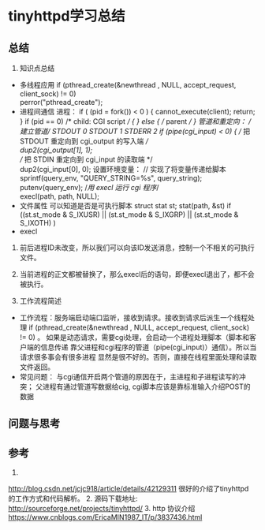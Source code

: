 # tinyhttpd学习总结
## 总结
1. 知识点总结
* 多线程应用
if (pthread_create(&newthread , NULL, accept_request, client_sock) != 0)  
            perror("pthread_create"); 
* 进程间通信
进程：
 if ( (pid = fork()) < 0 ) {
  cannot_execute(client);
  return;
 }
 if (pid == 0)  /* child: CGI script */
 {
 } else {    /* parent */
}
管道和重定向：
/*建立管道*/  STDOUT 0 STDOUT 1 STDERR 2
    if (pipe(cgi_input) < 0) {
/* 把 STDOUT 重定向到 cgi_output 的写入端 */  
dup2(cgi_output[1], 1);  
/* 把 STDIN 重定向到 cgi_input 的读取端 */  
dup2(cgi_input[0], 0); 
设置环境变量：
// 实现了将变量传递给脚本
sprintf(query_env, "QUERY_STRING=%s", query_string);  
            putenv(query_env); 
 /*用 execl 运行 cgi 程序*/  
        execl(path, path, NULL); 
* 文件属性 
可以知道是否是可执行脚本
struct stat st; 
stat(path, &st)
if ((st.st_mode & S_IXUSR) || (st.st_mode & S_IXGRP) || (st.st_mode & S_IXOTH)    ) 
* execl 
1. 前后进程ID未改变，所以我们可以向该ID发送消息，控制一个不相关的可执行文件。
2. 当前进程的正文都被替换了，那么execl后的语句，即便execl退出了，都不会被执行。

2. 工作流程简述
* 工作流程：服务端启动端口监听，接收到请求。接收到请求后派生一个线程处理
if (pthread_create(&newthread , NULL, accept_request, client_sock) != 0) 。
如果是动态请求，需要cgi处理，会启动一个进程处理脚本（脚本和客户端的信息传递
靠父进程和cgi程序的管道（pipe(cgi_input)）通信）。所以当请求很多事会有很多进程
显然是很不好的。否则，直接在线程里面处理和读取文件返回。
* 常见问题： 
与cgi通信开启两个管道的原因在于，主进程和子进程读写的冲突；
父进程有通过管道写数据给cig, cgi脚本应该是靠标准输入介绍POST的数据


## 问题与思考


## 参考
1.
http://blog.csdn.net/jcjc918/article/details/42129311
很好的介绍了tinyhttpd 的工作方式和代码解析。
2.
源码下载地址:
http://sourceforge.net/projects/tinyhttpd/
3. http 协议介绍 
https://www.cnblogs.com/EricaMIN1987_IT/p/3837436.html
